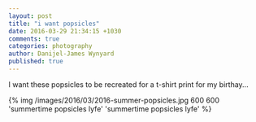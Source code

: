 ```yaml
---
layout: post
title: "i want popsicles"
date: 2016-03-29 21:34:15 +1030
comments: true
categories: photography
author: Danijel-James Wynyard
published: true
---
```

I want these popsicles to be recreated for a t-shirt print for my birthay...

{% img /images/2016/03/2016-summer-popsicles.jpg 600 600 'summertime popsicles lyfe' 'summertime popsicles lyfe' %}


